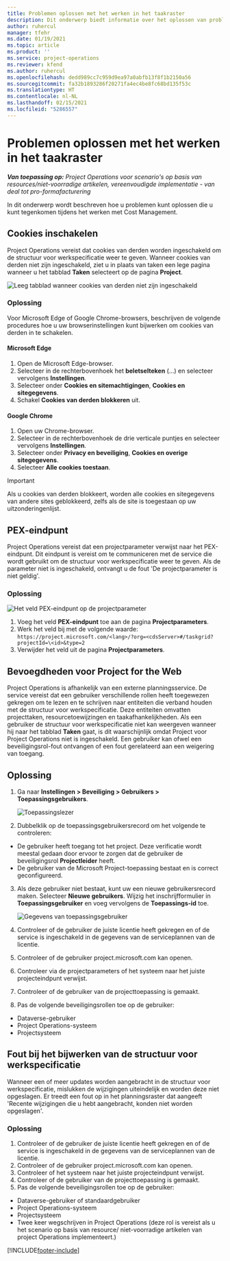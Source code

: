 ```yaml
---
title: Problemen oplossen met het werken in het taakraster
description: Dit onderwerp biedt informatie over het oplossen van problemen, die nodig is bij het werken in het taakraster.
author: ruhercul
manager: tfehr
ms.date: 01/19/2021
ms.topic: article
ms.product: ''
ms.service: project-operations
ms.reviewer: kfend
ms.author: ruhercul
ms.openlocfilehash: dedd989cc7c959d9ea97a0abfb13f8f1b2150a56
ms.sourcegitcommit: fa32b1893286f20271fa4ec4be8fc68bd135f53c
ms.translationtype: HT
ms.contentlocale: nl-NL
ms.lasthandoff: 02/15/2021
ms.locfileid: "5286557"
---
```

# <a name="troubleshoot-working-in-the-task-grid"></a>Problemen oplossen met het werken in het taakraster 

_**Van toepassing op:** Project Operations voor scenario's op basis van resources/niet-voorradige artikelen, vereenvoudigde implementatie - van deal tot pro-formafacturering_

In dit onderwerp wordt beschreven hoe u problemen kunt oplossen die u kunt tegenkomen tijdens het werken met Cost Management.

## <a name="enable-cookies"></a>Cookies inschakelen

Project Operations vereist dat cookies van derden worden ingeschakeld om de structuur voor werkspecificatie weer te geven. Wanneer cookies van derden niet zijn ingeschakeld, ziet u in plaats van taken een lege pagina wanneer u het tabblad **Taken** selecteert op de pagina **Project**.

![Leeg tabblad wanneer cookies van derden niet zijn ingeschakeld](media/blankschedule.png)


### <a name="workaround"></a>Oplossing
Voor Microsoft Edge of Google Chrome-browsers, beschrijven de volgende procedures hoe u uw browserinstellingen kunt bijwerken om cookies van derden in te schakelen.

#### <a name="microsoft-edge"></a>Microsoft Edge

1. Open de Microsoft Edge-browser.
2. Selecteer in de rechterbovenhoek het **beletselteken** (...) en selecteer vervolgens **Instellingen**.
3. Selecteer onder **Cookies en sitemachtigingen**, **Cookies en sitegegevens**.
4. Schakel **Cookies van derden blokkeren** uit.

#### <a name="google-chrome"></a>Google Chrome

1. Open uw Chrome-browser.
2. Selecteer in de rechterbovenhoek de drie verticale puntjes en selecteer vervolgens **Instellingen**.
3. Selecteer onder **Privacy en beveiliging**, **Cookies en overige sitegegevens**.
4. Selecteer **Alle cookies toestaan**.

> [!IMPORTANT]
> Als u cookies van derden blokkeert, worden alle cookies en sitegegevens van andere sites geblokkeerd, zelfs als de site is toegestaan op uw uitzonderingenlijst.

## <a name="pex-endpoint"></a>PEX-eindpunt

Project Operations vereist dat een projectparameter verwijst naar het PEX-eindpunt. Dit eindpunt is vereist om te communiceren met de service die wordt gebruikt om de structuur voor werkspecificatie weer te geven. Als de parameter niet is ingeschakeld, ontvangt u de fout 'De projectparameter is niet geldig'. 

### <a name="workaround"></a>Oplossing
 ![Het veld PEX-eindpunt op de projectparameter](media/projectparameter.png)

1. Voeg het veld **PEX-eindpunt** toe aan de pagina **Projectparameters**.
2. Werk het veld bij met de volgende waarde: `https://project.microsoft.com/<lang>/?org=<cdsServer>#/taskgrid?projectId=\<id>&type=2`
3. Verwijder het veld uit de pagina **Projectparameters**.

## <a name="privileges-for-project-for-the-web"></a>Bevoegdheden voor Project for the Web

Project Operations is afhankelijk van een externe planningsservice. De service vereist dat een gebruiker verschillende rollen heeft toegewezen gekregen om te lezen en te schrijven naar entiteiten die verband houden met de structuur voor werkspecificatie. Deze entiteiten omvatten projecttaken, resourcetoewijzingen en taakafhankelijkheden. Als een gebruiker de structuur voor werkspecificatie niet kan weergeven wanneer hij naar het tabblad **Taken** gaat, is dit waarschijnlijk omdat Project voor Project Operations niet is ingeschakeld. Een gebruiker kan ofwel een beveiligingsrol-fout ontvangen of een fout gerelateerd aan een weigering van toegang.


## <a name="workaround"></a>Oplossing

1. Ga naar **Instellingen > Beveiliging > Gebruikers > Toepassingsgebruikers**.  

   ![Toepassingslezer](media/applicationuser.jpg)
   
2. Dubbelklik op de toepassingsgebruikersrecord om het volgende te controleren:

 - De gebruiker heeft toegang tot het project. Deze verificatie wordt meestal gedaan door ervoor te zorgen dat de gebruiker de beveiligingsrol **Projectleider** heeft.
 - De gebruiker van de Microsoft Project-toepassing bestaat en is correct geconfigureerd.
 
3. Als deze gebruiker niet bestaat, kunt uw een nieuwe gebruikersrecord maken. Selecteer **Nieuwe gebruikers**. Wijzig het inschrijfformulier in **Toepassingsgebruiker** en voeg vervolgens de **Toepassings-id** toe.

   ![Gegevens van toepassingsgebruiker](media/applicationuserdetails.jpg)

4. Controleer of de gebruiker de juiste licentie heeft gekregen en of de service is ingeschakeld in de gegevens van de serviceplannen van de licentie.
5. Controleer of de gebruiker project.microsoft.com kan openen.
6. Controleer via de projectparameters of het systeem naar het juiste projecteindpunt verwijst.
7. Controleer of de gebruiker van de projecttoepassing is gemaakt.
8. Pas de volgende beveiligingsrollen toe op de gebruiker:

  - Dataverse-gebruiker
  - Project Operations-systeem
  - Projectsysteem

## <a name="error-when-updating-the-work-breakdown-structure"></a>Fout bij het bijwerken van de structuur voor werkspecificatie

Wanneer een of meer updates worden aangebracht in de structuur voor werkspecificatie, mislukken de wijzigingen uiteindelijk en worden deze niet opgeslagen. Er treedt een fout op in het planningsraster dat aangeeft 'Recente wijzigingen die u hebt aangebracht, konden niet worden opgeslagen'.

### <a name="workaround"></a>Oplossing

1. Controleer of de gebruiker de juiste licentie heeft gekregen en of de service is ingeschakeld in de gegevens van de serviceplannen van de licentie.
2. Controleer of de gebruiker project.microsoft.com kan openen.
3. Controleer of het systeem naar het juiste projecteindpunt verwijst.
4. Controleer of de gebruiker van de projecttoepassing is gemaakt.
5. Pas de volgende beveiligingsrollen toe op de gebruiker:
  
  - Dataverse-gebruiker of standaardgebruiker
  - Project Operations-systeem
  - Projectsysteem
  - Twee keer wegschrijven in Project Operations (deze rol is vereist als u het scenario op basis van resource/ niet-voorradige artikelen van project Operations implementeert.)


[!INCLUDE[footer-include](../includes/footer-banner.md)]